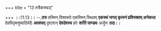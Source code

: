 +++
title = "13 तत्रैकस्थञ्"

+++
।।11.13।। --,**तत्र** तस्मिन् विश्वरूपे एकस्मिन् स्थितम् **एकस्थं जगत्
कृत्स्नं प्रविभक्तम् अनेकधा** देवपितृमनुष्यादिभेदैः **अपश्यत्**
दृष्टवान् **देवदेवस्य** हरेः **शरीरे पाण्डवः** अर्जुनः **तदा**।।
